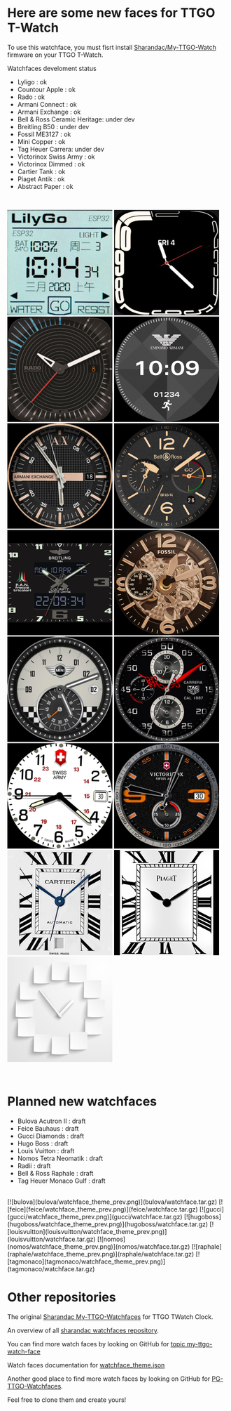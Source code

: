 # Here are some new faces for TTGO T-Watch

To use this watchface, you must fisrt install [Sharandac/My-TTGO-Watch](https://github.com/sharandac/My-TTGO-Watch) firmware on your TTGO T-Watch.

Watchfaces develoment status
- Lyligo : ok
- Countour Apple : ok
- Rado : ok
- Armani Connect : ok
- Armani Exchange : ok
- Bell & Ross Ceramic Heritage: under dev
- Breitling B50 : under dev
- Fossil ME3127 : ok
- Mini Copper : ok
- Tag Heuer Carrera: under dev
- Victorinox Swiss Army : ok
- Victorinox Dimmed : ok
- Cartier Tank : ok
- Piaget Antik : ok
- Abstract Paper : ok

<br>

[![Lyligo](lilygo/watchface_theme_prev.png)](lilygo/watchface.tar.gz)
[![Countour](contour/watchface_theme_prev.png)](contour/watchface.tar.gz)
[![Rado](rado/watchface_theme_prev.png)](rado/watchface.tar.gz)
[![Armani Connect](armanicon/watchface_theme_prev.png)](armanicon/watchface.tar.gz)
[![Armani Exchange](armaniex/watchface_theme_prev.png)](armaniex/watchface.tar.gz)
[![Bell Ross](bellross/watchface_theme_prev.png)](bellross/watchface.tar.gz)
[![Breitling](breitling/watchface_theme_prev.png)](breitling/watchface.tar.gz)
[![Fossil](fossil/watchface_theme_prev.png)](fossil/watchface.tar.gz)
[![Mini Cooper](minicooper/watchface_theme_prev.png)](minicooper/watchface.tar.gz)
[![Tag Heuer](tagheuer/watchface_theme_prev.png)](tagheuer/watchface.tar.gz)
[![Swiss Army](swissarmy/watchface_theme_prev.png)](swissarmy/watchface.tar.gz)
[![Victorinox](victorinox/watchface_theme_prev.png)](victorinox/watchface.tar.gz)
[![Cartier](cartier/watchface_theme_prev.png)](cartier/watchface.tar.gz)
[![Piaget](piaget/watchface_theme_prev.png)](piaget/watchface.tar.gz)
[![AbstractPaper](abstractpaper/watchface_theme_prev.png)](abstractpaper/watchface.tar.gz)

<br>

# Planned new watchfaces

- Bulova Acutron II : draft
- Feice Bauhaus : draft
- Gucci Diamonds : draft
- Hugo Boss : draft
- Louis Vuitton : draft
- Nomos Tetra Neomatik : draft
- Radii : draft
- Bell & Ross Raphale : draft
- Tag Heuer Monaco Gulf : draft

<br>
[![bulova](bulova/watchface_theme_prev.png)](bulova/watchface.tar.gz)
[![feice](feice/watchface_theme_prev.png)](feice/watchface.tar.gz)
[![gucci](gucci/watchface_theme_prev.png)](gucci/watchface.tar.gz)
[![hugoboss](hugoboss/watchface_theme_prev.png)](hugoboss/watchface.tar.gz)
[![louisvuitton](louisvuitton/watchface_theme_prev.png)](louisvuitton/watchface.tar.gz)
[![nomos](nomos/watchface_theme_prev.png)](nomos/watchface.tar.gz)
[![raphale](raphale/watchface_theme_prev.png)](raphale/watchface.tar.gz)
[![tagmonaco](tagmonaco/watchface_theme_prev.png)](tagmonaco/watchface.tar.gz)

<br>

# Other repositories

The original [ Sharandac My-TTGO-Watchfaces](https://github.com/sharandac/My-TTGO-Watchfaces) for TTGO TWatch Clock. 

An overview of all [sharandac watchfaces repository](https://sharandac.github.io/My-TTGO-Watchfaces/).

You can find more watch faces by looking on GitHub for [topic my-ttgo-watch-face](https://github.com/topics/my-ttgo-watch-face) 

Watch faces documentation for [watchface_theme.json](https://github.com/sharandac/My-TTGO-Watch/blob/master/WATCHFACE.md) 

Another good place to find more watch faces by looking on GitHub for [PG-TTGO-Watchfaces](https://github.com/PGNetHun/PG-TTGO-Watchfaces).

Feel free to clone them and create yours!

